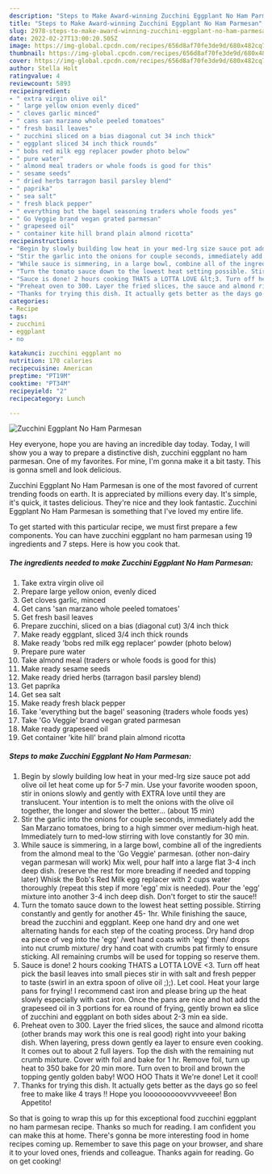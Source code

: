 ```yaml
---
description: "Steps to Make Award-winning Zucchini Eggplant No Ham Parmesan"
title: "Steps to Make Award-winning Zucchini Eggplant No Ham Parmesan"
slug: 2978-steps-to-make-award-winning-zucchini-eggplant-no-ham-parmesan
date: 2022-02-27T13:00:20.505Z
image: https://img-global.cpcdn.com/recipes/656d8af70fe3de9d/680x482cq70/zucchini-eggplant-no-ham-parmesan-recipe-main-photo.jpg
thumbnail: https://img-global.cpcdn.com/recipes/656d8af70fe3de9d/680x482cq70/zucchini-eggplant-no-ham-parmesan-recipe-main-photo.jpg
cover: https://img-global.cpcdn.com/recipes/656d8af70fe3de9d/680x482cq70/zucchini-eggplant-no-ham-parmesan-recipe-main-photo.jpg
author: Stella Holt
ratingvalue: 4
reviewcount: 5893
recipeingredient:
- " extra virgin olive oil"
- " large yellow onion evenly diced"
- " cloves garlic minced"
- " cans san marzano whole peeled tomatoes"
- " fresh basil leaves"
- " zucchini sliced on a bias diagonal cut 34 inch thick"
- " eggplant sliced 34 inch thick rounds"
- " bobs red milk egg replacer powder photo below"
- " pure water"
- " almond meal traders or whole foods is good for this"
- " sesame seeds"
- " dried herbs tarragon basil parsley blend"
- " paprika"
- " sea salt"
- " fresh black pepper"
- " everything but the bagel seasoning traders whole foods yes"
- " Go Veggie brand vegan grated parmesan"
- " grapeseed oil"
- " container kite hill brand plain almond ricotta"
recipeinstructions:
- "Begin by slowly building low heat in your med-lrg size sauce pot add olive oil let heat come up for 5-7 min. Use your favorite wooden spoon, stir in onions slowly and gently with EXTRA love until they are translucent. Your intention is to melt the onions with the olive oil together, the longer and slower the better... (about 15 min)"
- "Stir the garlic into the onions for couple seconds, immediately add the San Marzano tomatoes, bring to a high simmer over medium-high heat. Immediately turn to med-low stirring with love constantly for 30 min."
- "While sauce is simmering, in a large bowl, combine all of the ingredients from the almond meal to the &#39;Go Veggie&#39; parmesan. (other non-dairy vegan parmesan will work) Mix well, pour half into a large flat 3-4 inch deep dish. (reserve the rest for more breading if needed and topping later) Whisk the Bob&#39;s Red Milk egg replacer with 2 cups water thoroughly (repeat this step if more &#39;egg&#39; mix is needed). Pour the &#39;egg&#39; mixture into another 3-4 inch deep dish. Don&#39;t forget to stir the sauce!!"
- "Turn the tomato sauce down to the lowest heat setting possible. Stirring constantly and gently for another 45- 1hr. While finishing the sauce, bread the zucchini and eggplant. Keep one hand dry and one wet alternating hands for each step of the coating process. Dry hand drop ea piece of veg into the &#39;egg&#39; /wet hand coats with &#39;egg&#39; then/ drops into nut crumb mixture/ dry hand coat with crumbs pat firmly to ensure sticking. All remaining crumbs will be used for topping so reserve them."
- "Sauce is done! 2 hours cooking THATS a LOTTA LOVE &lt;3. Turn off heat pick the basil leaves into small pieces stir in with salt and fresh pepper to taste (swirl in an extra spoon of olive oil ;);). Let cool. Heat your large pans for frying! I recommend cast iron and please bring up the heat slowly especially with cast iron. Once the pans are nice and hot add the grapeseed oil in 3 portions for ea round of frying, gently brown ea slice of zucchini and eggplant on both sides about 2-3 min ea side."
- "Preheat oven to 300. Layer the fried slices, the sauce and almond ricotta (other brands may work this one is real good) right into your baking dish. When layering, press down gently ea layer to ensure even cooking. It comes out to about 2 full layers. Top the dish with the remaining nut crumb mixture. Cover with foil and bake for 1 hr. Remove foil, turn up heat to 350 bake for 20 min more. Turn oven to broil and brown the topping gently golden baby! WOO HOO Thats it We&#39;re done! Let it cool!"
- "Thanks for trying this dish. It actually gets better as the days go so feel free to make like 4 trays !! Hope you looooooooovvvvveeee! Bon Appetito!"
categories:
- Recipe
tags:
- zucchini
- eggplant
- no

katakunci: zucchini eggplant no 
nutrition: 170 calories
recipecuisine: American
preptime: "PT19M"
cooktime: "PT34M"
recipeyield: "2"
recipecategory: Lunch

---
```



![Zucchini Eggplant No Ham Parmesan](https://img-global.cpcdn.com/recipes/656d8af70fe3de9d/680x482cq70/zucchini-eggplant-no-ham-parmesan-recipe-main-photo.jpg)

Hey everyone, hope you are having an incredible day today. Today, I will show you a way to prepare a distinctive dish, zucchini eggplant no ham parmesan. One of my favorites. For mine, I'm gonna make it a bit tasty. This is gonna smell and look delicious.



Zucchini Eggplant No Ham Parmesan is one of the most favored of current trending foods on earth. It is appreciated by millions every day. It's simple, it's quick, it tastes delicious. They're nice and they look fantastic. Zucchini Eggplant No Ham Parmesan is something that I've loved my entire life.


To get started with this particular recipe, we must first prepare a few components. You can have zucchini eggplant no ham parmesan using 19 ingredients and 7 steps. Here is how you cook that.

<!--inarticleads1-->

##### The ingredients needed to make Zucchini Eggplant No Ham Parmesan:

1. Take  extra virgin olive oil
1. Prepare  large yellow onion, evenly diced
1. Get  cloves garlic, minced
1. Get  cans &#39;san marzano whole peeled tomatoes&#39;
1. Get  fresh basil leaves
1. Prepare  zucchini, sliced on a bias (diagonal cut) 3/4 inch thick
1. Make ready  eggplant, sliced 3/4 inch thick rounds
1. Make ready  &#39;bobs red milk egg replacer&#39; powder (photo below)
1. Prepare  pure water
1. Take  almond meal (traders or whole foods is good for this)
1. Make ready  sesame seeds
1. Make ready  dried herbs (tarragon basil parsley blend)
1. Get  paprika
1. Get  sea salt
1. Make ready  fresh black pepper
1. Take  &#39;everything but the bagel&#39; seasoning (traders whole foods yes)
1. Take  &#39;Go Veggie&#39; brand vegan grated parmesan
1. Make ready  grapeseed oil
1. Get  container &#39;kite hill&#39; brand plain almond ricotta




<!--inarticleads2-->

##### Steps to make Zucchini Eggplant No Ham Parmesan:

1. Begin by slowly building low heat in your med-lrg size sauce pot add olive oil let heat come up for 5-7 min. Use your favorite wooden spoon, stir in onions slowly and gently with EXTRA love until they are translucent. Your intention is to melt the onions with the olive oil together, the longer and slower the better... (about 15 min)
1. Stir the garlic into the onions for couple seconds, immediately add the San Marzano tomatoes, bring to a high simmer over medium-high heat. Immediately turn to med-low stirring with love constantly for 30 min.
1. While sauce is simmering, in a large bowl, combine all of the ingredients from the almond meal to the &#39;Go Veggie&#39; parmesan. (other non-dairy vegan parmesan will work) Mix well, pour half into a large flat 3-4 inch deep dish. (reserve the rest for more breading if needed and topping later) Whisk the Bob&#39;s Red Milk egg replacer with 2 cups water thoroughly (repeat this step if more &#39;egg&#39; mix is needed). Pour the &#39;egg&#39; mixture into another 3-4 inch deep dish. Don&#39;t forget to stir the sauce!!
1. Turn the tomato sauce down to the lowest heat setting possible. Stirring constantly and gently for another 45- 1hr. While finishing the sauce, bread the zucchini and eggplant. Keep one hand dry and one wet alternating hands for each step of the coating process. Dry hand drop ea piece of veg into the &#39;egg&#39; /wet hand coats with &#39;egg&#39; then/ drops into nut crumb mixture/ dry hand coat with crumbs pat firmly to ensure sticking. All remaining crumbs will be used for topping so reserve them.
1. Sauce is done! 2 hours cooking THATS a LOTTA LOVE &lt;3. Turn off heat pick the basil leaves into small pieces stir in with salt and fresh pepper to taste (swirl in an extra spoon of olive oil ;);). Let cool. Heat your large pans for frying! I recommend cast iron and please bring up the heat slowly especially with cast iron. Once the pans are nice and hot add the grapeseed oil in 3 portions for ea round of frying, gently brown ea slice of zucchini and eggplant on both sides about 2-3 min ea side.
1. Preheat oven to 300. Layer the fried slices, the sauce and almond ricotta (other brands may work this one is real good) right into your baking dish. When layering, press down gently ea layer to ensure even cooking. It comes out to about 2 full layers. Top the dish with the remaining nut crumb mixture. Cover with foil and bake for 1 hr. Remove foil, turn up heat to 350 bake for 20 min more. Turn oven to broil and brown the topping gently golden baby! WOO HOO Thats it We&#39;re done! Let it cool!
1. Thanks for trying this dish. It actually gets better as the days go so feel free to make like 4 trays !! Hope you looooooooovvvvveeee! Bon Appetito!




So that is going to wrap this up for this exceptional food zucchini eggplant no ham parmesan recipe. Thanks so much for reading. I am confident you can make this at home. There's gonna be more interesting food in home recipes coming up. Remember to save this page on your browser, and share it to your loved ones, friends and colleague. Thanks again for reading. Go on get cooking!
